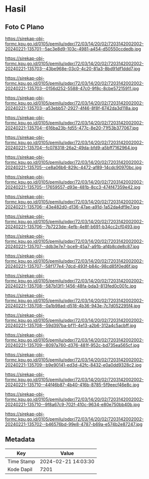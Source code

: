 # Hasil

## Foto C Plano

https://sirekap-obj-formc.kpu.go.id/0105/pemilu/pdpr/72/03/14/20/02/7203142002002-20240221-135701--5ac3e8d9-103c-4981-a454-d50550ccdedb.jpg

https://sirekap-obj-formc.kpu.go.id/0105/pemilu/pdpr/72/03/14/20/02/7203142002002-20240221-135703--43be968e-03c0-4c20-81a3-8bd91df1ddd7.jpg

https://sirekap-obj-formc.kpu.go.id/0105/pemilu/pdpr/72/03/14/20/02/7203142002002-20240221-135703--0156d252-5588-47c0-9f8c-8cbe57215911.jpg

https://sirekap-obj-formc.kpu.go.id/0105/pemilu/pdpr/72/03/14/20/02/7203142002002-20240221-135703--a53ebb57-2927-4f46-8f8f-6742da3d118a.jpg

https://sirekap-obj-formc.kpu.go.id/0105/pemilu/pdpr/72/03/14/20/02/7203142002002-20240221-135704--616ba23b-fd55-477c-8e20-71f53b377067.jpg

https://sirekap-obj-formc.kpu.go.id/0105/pemilu/pdpr/72/03/14/20/02/7203142002002-20240221-135704--fc078318-26a2-49da-bfd9-a5bff7162964.jpg

https://sirekap-obj-formc.kpu.go.id/0105/pemilu/pdpr/72/03/14/20/02/7203142002002-20240221-135705--ce8a06b6-829c-4472-af89-14cdc90970bc.jpg

https://sirekap-obj-formc.kpu.go.id/0105/pemilu/pdpr/72/03/14/20/02/7203142002002-20240221-135705--17659557-d93e-481b-8cc3-474f47359e42.jpg

https://sirekap-obj-formc.kpu.go.id/0105/pemilu/pdpr/72/03/14/20/02/7203142002002-20240221-135706--43e482d0-d136-47ae-a91d-1a52da4df9e7.jpg

https://sirekap-obj-formc.kpu.go.id/0105/pemilu/pdpr/72/03/14/20/02/7203142002002-20240221-135706--7b7223de-4efb-4e8f-b691-b34cc2cf0493.jpg

https://sirekap-obj-formc.kpu.go.id/0105/pemilu/pdpr/72/03/14/20/02/7203142002002-20240221-135707--ddb3e7e7-bce9-45a7-a91b-af4b8cde8c87.jpg

https://sirekap-obj-formc.kpu.go.id/0105/pemilu/pdpr/72/03/14/20/02/7203142002002-20240221-135707--58f177e4-7dcd-493f-b84c-98cd85f0ed6f.jpg

https://sirekap-obj-formc.kpu.go.id/0105/pemilu/pdpr/72/03/14/20/02/7203142002002-20240221-135708--587b13f1-1456-48fa-bda3-813fed0c001c.jpg

https://sirekap-obj-formc.kpu.go.id/0105/pemilu/pdpr/72/03/14/20/02/7203142002002-20240221-135708--0a1b98ad-d518-4b36-943e-7c7d052295f4.jpg

https://sirekap-obj-formc.kpu.go.id/0105/pemilu/pdpr/72/03/14/20/02/7203142002002-20240221-135708--59d397ba-bf11-4e13-a2b6-312a4c5acbff.jpg

https://sirekap-obj-formc.kpu.go.id/0105/pemilu/pdpr/72/03/14/20/02/7203142002002-20240221-135709--8097a760-d376-481f-952c-bd735ea565cf.jpg

https://sirekap-obj-formc.kpu.go.id/0105/pemilu/pdpr/72/03/14/20/02/7203142002002-20240221-135709--b9e90141-ed3d-42fc-8432-e0a0dd9328c2.jpg

https://sirekap-obj-formc.kpu.go.id/0105/pemilu/pdpr/72/03/14/20/02/7203142002002-20240221-135710--44f46b87-4b40-416b-8785-5f9eecf46e8c.jpg

https://sirekap-obj-formc.kpu.go.id/0105/pemilu/pdpr/72/03/14/20/02/7203142002002-20240221-135710--9f8a67c9-702f-410c-9634-e80e750bb40b.jpg

https://sirekap-obj-formc.kpu.go.id/0105/pemilu/pdpr/72/03/14/20/02/7203142002002-20240221-135702--b46576bd-99e8-4787-b69a-e574b2e87247.jpg


## Metadata

| Key        | Value               |
| ---------- | ------------------- |
| Time Stamp | 2024-02-21 14:03:30 |
| Kode Dapil | 7201                |



